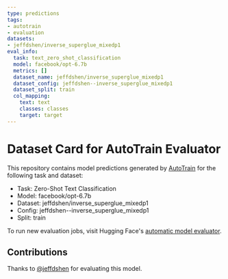 ```yaml
---
type: predictions
tags:
- autotrain
- evaluation
datasets:
- jeffdshen/inverse_superglue_mixedp1
eval_info:
  task: text_zero_shot_classification
  model: facebook/opt-6.7b
  metrics: []
  dataset_name: jeffdshen/inverse_superglue_mixedp1
  dataset_config: jeffdshen--inverse_superglue_mixedp1
  dataset_split: train
  col_mapping:
    text: text
    classes: classes
    target: target
---
```

# Dataset Card for AutoTrain Evaluator

This repository contains model predictions generated by [AutoTrain](https://huggingface.co/autotrain) for the following task and dataset:

* Task: Zero-Shot Text Classification
* Model: facebook/opt-6.7b
* Dataset: jeffdshen/inverse_superglue_mixedp1
* Config: jeffdshen--inverse_superglue_mixedp1
* Split: train

To run new evaluation jobs, visit Hugging Face's [automatic model evaluator](https://huggingface.co/spaces/autoevaluate/model-evaluator).

## Contributions

Thanks to [@jeffdshen](https://huggingface.co/jeffdshen) for evaluating this model.